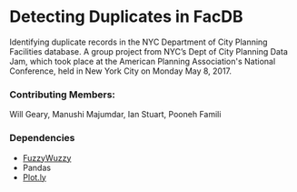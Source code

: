 # Detecting Duplicates in FacDB

Identifying duplicate records in the NYC Department of City Planning Facilities database. A group project from NYC’s Dept of City Planning Data Jam, which took place at the American Planning Association's National Conference, held in New York City on Monday May 8, 2017.

### Contributing Members:
Will Geary, Manushi Majumdar, Ian Stuart, Pooneh Famili

### Dependencies
- [FuzzyWuzzy](https://github.com/seatgeek/fuzzywuzzy)
- Pandas
- [Plot.ly](https://plot.ly/)
